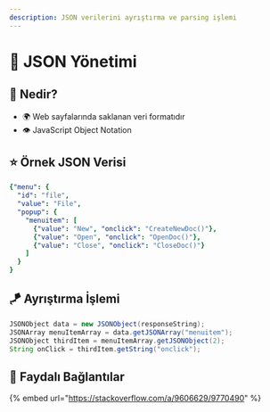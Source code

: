 ```yaml
---
description: JSON verilerini ayrıştırma ve parsing işlemi
---
```


# 📜 JSON Yönetimi

## 🔰 Nedir?

* 🌍 Web sayfalarında saklanan veri formatıdır
* 👁️ JavaScript Object Notation

## ⭐ Örnek JSON Verisi

```yaml
{"menu": {
  "id": "file",
  "value": "File",
  "popup": {
    "menuitem": [
      {"value": "New", "onclick": "CreateNewDoc()"},
      {"value": "Open", "onclick": "OpenDoc()"},
      {"value": "Close", "onclick": "CloseDoc()"}
    ]
  }
}
```

## 🪁 Ayrıştırma İşlemi

```java
JSONObject data = new JSONObject(responseString);
JSONArray menuItemArray = data.getJSONArray("menuitem");
JSONObject thirdItem = menuItemArray.getJSONObject(2);
String onClick = thirdItem.getString("onclick");
```

## 🔗 Faydalı Bağlantılar

{% embed url="https://stackoverflow.com/a/9606629/9770490" %}

